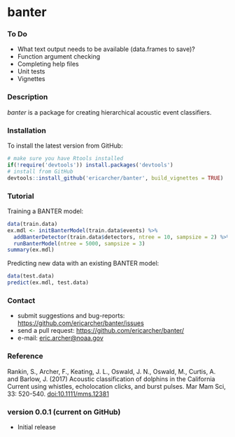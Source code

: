 # banter

### To Do

* What text output needs to be available (data.frames to save)?
* Function argument checking
* Completing help files
* Unit tests
* Vignettes

### Description

*banter* is a package for creating hierarchical acoustic event classifiers.

### Installation

To install the latest version from GitHub:

```r
# make sure you have Rtools installed
if(!require('devtools')) install.packages('devtools')
# install from GitHub
devtools::install_github('ericarcher/banter', build_vignettes = TRUE)
```

### Tutorial

Training a BANTER model:
```r
data(train.data)
ex.mdl <- initBanterModel(train.data$events) %>% 
  addBanterDetector(train.data$detectors, ntree = 10, sampsize = 2) %>% 
  runBanterModel(ntree = 5000, sampsize = 3)
summary(ex.mdl)
```

Predicting new data with an existing BANTER model:
```r
data(test.data)
predict(ex.mdl, test.data)
```

### Contact

* submit suggestions and bug-reports: <https://github.com/ericarcher/banter/issues>
* send a pull request: <https://github.com/ericarcher/banter/>
* e-mail: <eric.archer@noaa.gov>

### Reference
Rankin, S., Archer, F., Keating, J. L., Oswald, J. N., Oswald, M., Curtis, A. and Barlow, J. (2017) Acoustic classification of dolphins in the California Current using whistles, echolocation clicks, and burst pulses. Mar Mam Sci, 33: 520-540. [doi:10.1111/mms.12381](https://onlinelibrary.wiley.com/doi/abs/10.1111/mms.12381)

### version 0.0.1 (current on GitHub)

* Initial release